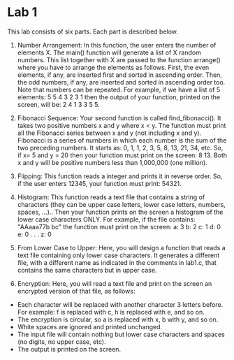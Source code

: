 # Lab 1

This lab consists of six parts. Each part is described below.

1. Number Arrangement: In this function, the user enters the number of elements X. The main() function will generate a list of 
X random numbers. This list together with X are passed to the function arrange() where you have to arrange the elements as 
follows. First, the even elements, if any, are inserted first and sorted in ascending order. Then, the odd numbers, if any, 
are inserted and sorted in ascending order too. Note that numbers can be repeated. For example, if we have a 
list of 5 elements: 5 5 4 3 2 3 1 then the output of your function, printed on the screen, will be: 2 4 1 3 3 5 5.

2. Fibonacci Sequence: Your second function is called find_fibonacci(). It takes two positive numbers x and y where x < y. 
The function must print all the Fibonacci series between x and y (not including x and y). Fibonacci is a series 
of numbers in which each number is the sum of the two preceding numbers. It starts as: 0, 1, 1, 2, 3, 5, 8, 13, 21, 34, etc.
So, if x= 5 and y = 20 then your function must print on the screen: 8 13. Both x and y will be positive numbers less 
than 1,000,000 (one million).

3. Flipping: This function reads a integer and prints it in reverse order. So, if the user enters 12345, your function 
must print: 54321.

4. Histogram: This function reads a text file that contains a string of characters (they can be upper case
letters, lower case letters, numbers, spaces, ...).. Then your function prints on the screen a
histogram of the lower case characters ONLY. For example, if the file contains: "AAaaa77b bc" the function 
must print on the screen:
a: 3
b: 2
c: 1
d: 0
e: 0
.
.
.
z: 0

5. From Lower Case to Upper: Here, you will design a function that reads a text file containing only lower case characters. 
It generates a different file, with a different name as indicated in
the comments in lab1.c, that contains the same characters but in upper case.

6. Encryption: Here, you will read a text file and print on the screen an encrypted version of that file, as
follows:
- Each character will be replaced with another character 3 letters before. For
example: f is replaced with c, h is replaced with e, and so on.
- The encryption is circular, so a is replaced with x, b with y, and so on.
- White spaces are ignored and printed unchanged.
- The input file will contain nothing but lower case characters and spaces (no digits,
no upper case, etc).
- The output is printed on the screen.
